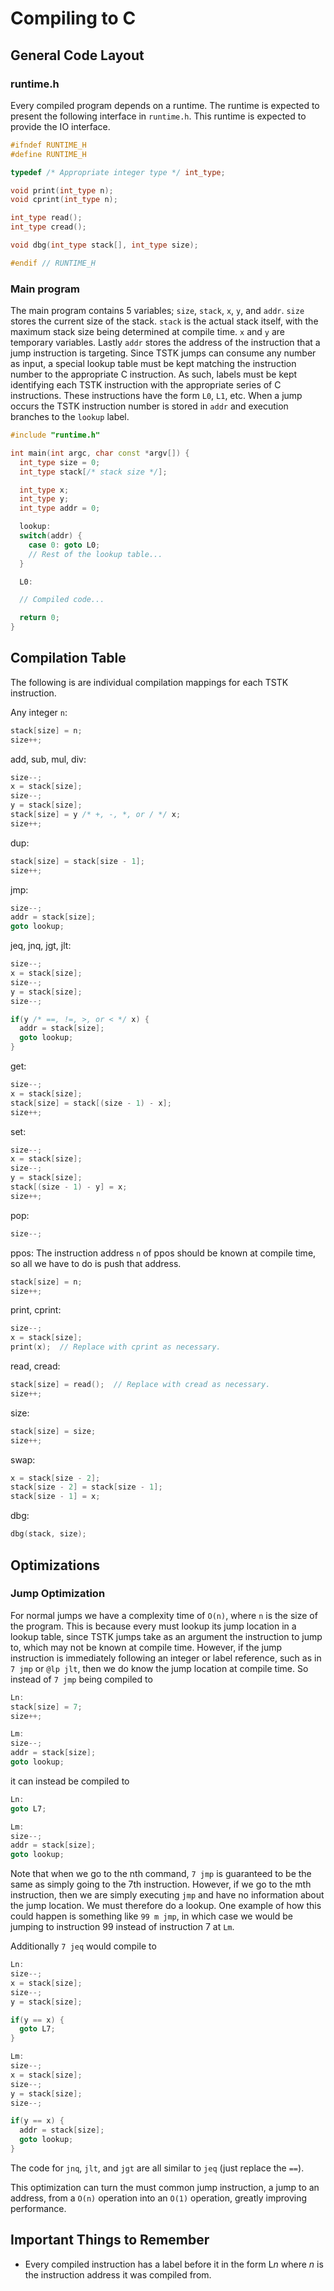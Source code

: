 
# Compiling to C

## General Code Layout

### runtime.h

Every compiled program depends on a runtime. The runtime is expected to present
the following interface in `runtime.h`. This runtime is expected to provide the
IO interface.

``` cpp
#ifndef RUNTIME_H
#define RUNTIME_H

typedef /* Appropriate integer type */ int_type;

void print(int_type n);
void cprint(int_type n);

int_type read();
int_type cread();

void dbg(int_type stack[], int_type size);

#endif // RUNTIME_H

```

### Main program

The main program contains 5 variables; `size`, `stack`, `x`, `y`, and `addr`.
`size` stores the current size of the stack. `stack` is the actual stack itself,
with the maximum stack size being determined at compile time. `x` and `y` are
temporary variables. Lastly `addr` stores the address of the instruction that a
jump instruction is targeting. Since TSTK jumps can consume any number as input,
a special lookup table must be kept matching the instruction number to the
appropriate C instruction. As such, labels must be kept identifying each TSTK
instruction with the appropriate series of C instructions. These instructions
have the form `L0`, `L1`, etc. When a jump occurs the TSTK instruction number is
stored in `addr` and execution branches to the `lookup` label.

``` cpp
#include "runtime.h"

int main(int argc, char const *argv[]) {
  int_type size = 0;
  int_type stack[/* stack size */];

  int_type x;
  int_type y;
  int_type addr = 0;

  lookup:
  switch(addr) {
    case 0: goto L0;
    // Rest of the lookup table...
  }

  L0:

  // Compiled code...

  return 0;
}
```

## Compilation Table

The following is are individual compilation mappings for each TSTK instruction.

Any integer `n`:
``` cpp
stack[size] = n;
size++;
```

add, sub, mul, div:
``` cpp
size--;
x = stack[size];
size--;
y = stack[size];
stack[size] = y /* +, -, *, or / */ x;
size++;
```

dup:
``` cpp
stack[size] = stack[size - 1];
size++;
```

jmp:
``` cpp
size--;
addr = stack[size];
goto lookup;
```

jeq, jnq, jgt, jlt:
``` cpp
size--;
x = stack[size];
size--;
y = stack[size];
size--;

if(y /* ==, !=, >, or < */ x) {
  addr = stack[size];
  goto lookup;
}
```

get:
``` cpp
size--;
x = stack[size];
stack[size] = stack[(size - 1) - x];
size++;
```

set:
``` cpp
size--;
x = stack[size];
size--;
y = stack[size];
stack[(size - 1) - y] = x;
size++;
```

pop:
``` cpp
size--;
```

ppos: The instruction address `n` of ppos should be known at compile time, so
all we have to do is push that address.

``` cpp
stack[size] = n;
size++;
```

print, cprint:
``` cpp
size--;
x = stack[size];
print(x);  // Replace with cprint as necessary.
```

read, cread:
``` cpp
stack[size] = read();  // Replace with cread as necessary.
size++;
```

size:
``` cpp
stack[size] = size;
size++;
```

swap:
``` cpp
x = stack[size - 2];
stack[size - 2] = stack[size - 1];
stack[size - 1] = x;
```

dbg:
``` cpp
dbg(stack, size);
```

## Optimizations

### Jump Optimization

For normal jumps we have a complexity time of `O(n)`, where `n` is the size of
the program. This is because every must lookup its jump location in a lookup
table, since TSTK jumps take as an argument the instruction to jump to, which
may not be known at compile time. However, if the jump instruction is
immediately following an integer or label reference, such as in `7 jmp` or
`@lp jlt`, then we do know the jump location at compile time. So instead of
`7 jmp` being compiled to

``` cpp
Ln:
stack[size] = 7;
size++;

Lm:
size--;
addr = stack[size];
goto lookup;
```

it can instead be compiled to

``` cpp
Ln:
goto L7;

Lm:
size--;
addr = stack[size];
goto lookup;
```

Note that when we go to the nth command, `7 jmp` is guaranteed to be the same as
simply going to the 7th instruction. However, if we go to the mth instruction,
then we are simply executing `jmp` and have no information about the jump
location. We must therefore do a lookup. One example of how this could happen
is something like `99 m jmp`, in which case we would be jumping to instruction
99 instead of instruction 7 at `Lm`.

Additionally `7 jeq` would compile to

``` cpp
Ln:
size--;
x = stack[size];
size--;
y = stack[size];

if(y == x) {
  goto L7;
}

Lm:
size--;
x = stack[size];
size--;
y = stack[size];
size--;

if(y == x) {
  addr = stack[size];
  goto lookup;
}
```

The code for `jnq`, `jlt`, and `jgt` are all similar to `jeq` (just replace the
`==`).

This optimization can turn the must common jump instruction, a jump to an
address, from a `O(n)` operation into an `O(1)` operation, greatly improving
performance.

## Important Things to Remember

* Every compiled instruction has a label before it in the form L*n* where *n* is
the instruction address it was compiled from.
